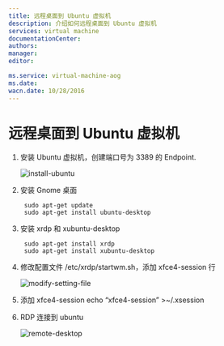 ```yaml
---
title: 远程桌面到 Ubuntu 虚拟机
description: 介绍如何远程桌面到 Ubuntu 虚拟机
services: virtual machine
documentationCenter: 
authors: 
manager: 
editor: 

ms.service: virtual-machine-aog
ms.date: 
wacn.date: 10/28/2016
---
```


# 远程桌面到 Ubuntu 虚拟机 #

1. 安装 Ubuntu 虚拟机，创建端口号为 3389 的 Endpoint.

	![install-ubuntu](./media/aog-virtual-machines-ubuntu-remote-desktop/install-ubuntu.png "install-ubuntu")

2. 安装 Gnome 桌面

		sudo apt-get update
		sudo apt-get install ubuntu-desktop

3. 安装 xrdp 和 xubuntu-desktop

		sudo apt-get install xrdp
		sudo apt-get install xubuntu-desktop

4. 修改配置文件 /etc/xrdp/startwm.sh，添加 xfce4-session 行

	![modify-setting-file](./media/aog-virtual-machines-ubuntu-remote-desktop/modify-setting-file.png "modify-setting-file")

5. 添加 xfce4-session
		echo “xfce4-session” >~/.xsession

6. RDP 连接到 ubuntu

	![remote-desktop](./media/aog-virtual-machines-ubuntu-remote-desktop/remote-desktop.png "remote-desktop")